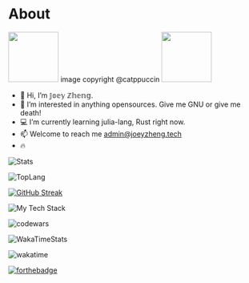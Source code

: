 # About

<img src="https://giscus.catppuccin.com/assets/loading_48x48.gif" style="width:100px"/>
image copyright @catppuccin

<img src="https://count.getloli.com/@joey5403.readme?name=joey5403.readme&theme=capoo-2&padding=4&offset=0&align=top&scale=1&pixelated=1&darkmode=auto" style="width:100px">
<!-- 
𝕁𝕠𝕖𝕪𝟝𝟜𝟘𝟛
Ⓙⓞⓔⓨ⑤④⓪③
𝕁𝕠𝕖𝕪 ℤ𝕙𝕖𝕟𝕘
𝖩𝗈𝖾𝗒 𝖹𝗁𝖾𝗇𝗀
𝒥ℴℯ𝓎 𝒵𝒽ℯ𝓃ℊ
𝓙𝓸𝓮𝔂 𝓩𝓱𝓮𝓷𝓰
-->

- :wave: Hi, I’m 𝕁𝕠𝕖𝕪 ℤ𝕙𝕖𝕟𝕘.
- :flashlight: I’m interested in anything opensources. Give me GNU or give me death!
- :computer: I’m currently learning julia-lang, Rust right now.
- :mailbox: Welcome to reach me admin@joeyzheng.tech
- :fire:


![Stats](https://github-readme-stats.vercel.app/api?username=joey5403&theme=catppuccin_mocha&show_icons=true&count_private=true)

![TopLang](https://github-readme-stats.vercel.app/api/top-langs/?username=joey5403&theme=catppuccin_mocha&layout=compact&card_width=444)

[![GitHub Streak](https://streak-stats.demolab.com?user=joey5403&theme=catppuccin-mocha)](https://git.io/streak-stats)

![My Tech Stack](https://github-readme-tech-stack.vercel.app/api/cards?lineCount=4&theme=catppuccin_mocha&width=695&bg=%231e1e2e&badge=%23181825&border=%236c7086&titleColor=%2394e2d5&line1=kotlin%2Ckotlin%2Ccdb75c%3Bpython%2Cpython%2C92eac2%3Blua%2Clua%2C97424b%3Bclojure%2Cclojure%2Cb5d811%3Bhaskell%2Chaskell%2C018e84%3Bjavascript%2Cjavascript%2Ccd8efa%3B&line2=linux%2Clinux%2C2fce4d%3Bvim%2Cvim%2C465ad6%3Bneovim%2Cneovim%2Cb555bc%3Bjetbrains%2Cjetbrains%2C4d95e5%3Bjulia%2Cjulia%2C089b9c%3B&line3=spring%2Cspring%2C39c186%3Bgraphql%2Cgraphql%2Cb2dc33%3Bdjango%2Cdjango%2Cb7e723%3B&line4=mysql%2Cmysql%2Cfafd3a%3Bpostgresql%2Cpostgresql%2C8e120b%3B)

<!--  ![LeetcodeStats](https://leetcode.card.workers.dev/joey5403?theme=dark&font=baloo)  -->

![codewars](https://www.codewars.com/users/joey5403/badges/large)

![WakaTimeStats](https://github-readme-stats.vercel.app/api/wakatime?username=joey5403&theme=catppuccin_mocha&layout=compact)

![wakatime](https://wakatime.com/badge/user/9b541262-192b-4f1c-8c7b-6b225e3b59f9.svg)

[![forthebadge](https://forthebadge.com/images/badges/made-with-out-pants.svg)](https://forthebadge.com)

